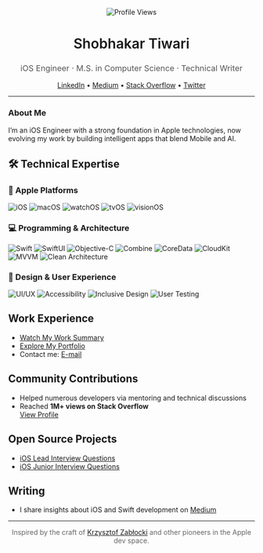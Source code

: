 <!-- GitHub Profile README for Shobhakar Tiwari -->
   
<p align="center">  
  <img src="https://komarev.com/ghpvc/?username=shobhakartiwari&color=brightgreen" alt="Profile Views" />
</p>
  
<h1 align="center" style="font-weight: 600;">Shobhakar Tiwari</h1>
<h3 align="center" style="font-weight: 400; color: #555;">iOS Engineer · M.S. in Computer Science · Technical Writer</h3>

<p align="center">
  <a href="https://www.linkedin.com/in/shobhakar-tiwari/">LinkedIn</a> • 
  <a href="https://medium.com/@shobhakartiwari">Medium</a> • 
  <a href="https://stackoverflow.com/users/3400991/shobhakar-tiwari">Stack Overflow</a> • 
  <a href="https://x.com/CodeWidShobhakr">Twitter</a>
</p>

---

### About Me

I’m an iOS Engineer with a strong foundation in Apple technologies, now evolving my work by building intelligent apps that blend Mobile and AI.

## 🛠️ Technical Expertise

### 🍎 Apple Platforms
![iOS](https://img.shields.io/badge/iOS-000000?style=flat-square&logo=apple&logoColor=white)
![macOS](https://img.shields.io/badge/macOS-000000?style=flat-square&logo=macos&logoColor=white)
![watchOS](https://img.shields.io/badge/watchOS-000000?style=flat-square&logo=apple&logoColor=white)
![tvOS](https://img.shields.io/badge/tvOS-000000?style=flat-square&logo=appletv&logoColor=white)
![visionOS](https://img.shields.io/badge/visionOS-000000?style=flat-square&logo=apple&logoColor=white)

### 💻 Programming & Architecture
![Swift](https://img.shields.io/badge/Swift-F05138?style=flat-square&logo=swift&logoColor=white)
![SwiftUI](https://img.shields.io/badge/SwiftUI-0071E3?style=flat-square&logo=swift&logoColor=white)
![Objective-C](https://img.shields.io/badge/Objective--C-438EFF?style=flat-square&logo=apple&logoColor=white)
![Combine](https://img.shields.io/badge/Combine-FA7343?style=flat-square&logo=swift&logoColor=white)
![CoreData](https://img.shields.io/badge/CoreData-0071E3?style=flat-square&logo=apple&logoColor=white)
![CloudKit](https://img.shields.io/badge/CloudKit-0071E3?style=flat-square&logo=icloud&logoColor=white)
![MVVM](https://img.shields.io/badge/MVVM--C-333333?style=flat-square)
![Clean Architecture](https://img.shields.io/badge/Clean_Architecture-333333?style=flat-square)

### 🎨 Design & User Experience
![UI/UX](https://img.shields.io/badge/UI%2FUX_Design-FF6B6B?style=flat-square&logo=figma&logoColor=white)
![Accessibility](https://img.shields.io/badge/Accessibility-06c167?style=flat-square&logo=apple&logoColor=white)
![Inclusive Design](https://img.shields.io/badge/Inclusive_Design-06c167?style=flat-square)
![User Testing](https://img.shields.io/badge/User_Testing-4ECDC4?style=flat-square)

## Work Experience

- [Watch My Work Summary](https://youtu.be/byYefobU1b8?si=8R9Ful9AQgXgN_0r)
- [Explore My Portfolio](https://linktr.ee/ShobhakarTiwari)
- Contact me: [E-mail](mailto:shobhakar.tiwari@gmail.com)

## Community Contributions

- Helped numerous developers via mentoring and technical discussions
- Reached **1M+ views on Stack Overflow**  
  [View Profile](https://stackoverflow.com/users/3400991/shobhakar-tiwari?tab=profile)

## Open Source Projects

- [iOS Lead Interview Questions](https://github.com/shobhakartiwari/iOS_Lead_Interview.git)  
- [iOS Junior Interview Questions](https://github.com/shobhakartiwari/iOS_Junior_Level_Interview_Questions.git)

## Writing

- I share insights about iOS and Swift development on [Medium](https://medium.com/@shobhakartiwari)

---

<div align="center">
  <p style="font-size: 14px; color: #666;">
    Inspired by the craft of <a href="https://www.merowing.info/">Krzysztof Zabłocki</a> and other pioneers in the Apple dev space.
  </p>
</div>
